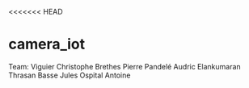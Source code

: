 <<<<<<< HEAD
# camera_iot

Team:
Viguier Christophe
Brethes Pierre
Pandelé Audric
Elankumaran Thrasan
Basse Jules
Ospital Antoine
